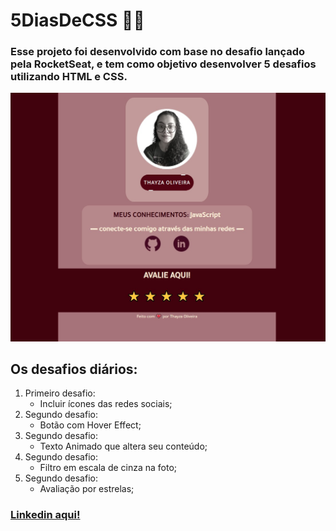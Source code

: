 # **5DiasDeCSS** 👩‍🚀


### Esse projeto foi desenvolvido com base no desafio lançado pela RocketSeat, e tem como objetivo desenvolver 5 desafios utilizando HTML e CSS.


![Imagem do Projeto](./assets/preview%20profilepage.jpeg)


## Os desafios diários:
1. Primeiro desafio:
   - Incluir ícones das redes sociais;
2. Segundo desafio:
   - Botão com Hover Effect;
3. Segundo desafio:
   - Texto Animado que altera seu conteúdo;
4. Segundo desafio:
   - Filtro em escala de cinza na foto;
5. Segundo desafio:
   - Avaliação por estrelas;


### [Linkedin aqui!](http://https://www.linkedin.com/in/tthayza-oliveira//)


